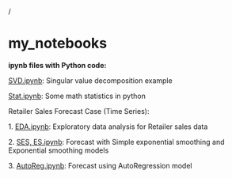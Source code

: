 /

# my_notebooks

**ipynb files with Python code:**

[SVD.ipynb](https://github.com/nataliatyzhinova/my_notebooks/blob/main/SVD.ipynb): Singular value decomposition example

[Stat.ipynb](https://github.com/nataliatyzhinova/my_notebooks/blob/main/Stat.ipynb): Some math statistics in python

Retailer Sales Forecast Case (Time Series):

1\. [EDA.ipynb](https://github.com/nataliatyzhinova/my_notebooks/blob/main/EDA.ipynb): Exploratory data analysis for Retailer sales data

2\. [SES, ES.ipynb](https://github.com/nataliatyzhinova/my_notebooks/blob/main/SES%2C%20ES.ipynb): Forecast with Simple exponential smoothing and Exponential smoothing models 

3\. [AutoReg.ipynb](https://github.com/nataliatyzhinova/my_notebooks/blob/main/AutoReg.ipynb): Forecast using AutoRegression model

